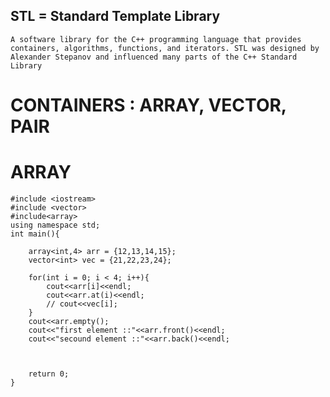 ## STL = Standard Template Library

`A software library for the C++ programming language that provides containers, algorithms, functions, and iterators. STL was designed by Alexander Stepanov and influenced many parts of the C++ Standard Library`


# CONTAINERS : ARRAY, VECTOR, PAIR 

# ARRAY

```
#include <iostream>
#include <vector>
#include<array>
using namespace std;
int main(){

    array<int,4> arr = {12,13,14,15};
    vector<int> vec = {21,22,23,24};

    for(int i = 0; i < 4; i++){
        cout<<arr[i]<<endl;
        cout<<arr.at(i)<<endl;
        // cout<<vec[i];
    }
    cout<<arr.empty();
    cout<<"first element ::"<<arr.front()<<endl;
    cout<<"secound element ::"<<arr.back()<<endl;

    

    return 0;
}

```